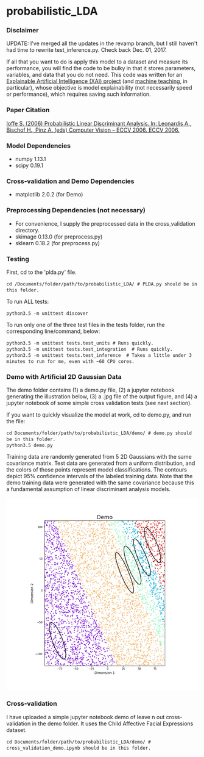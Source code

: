 # probabilistic_LDA 


### Disclaimer
UPDATE: I've merged all the updates in the revamp branch, but I still haven't had time to rewrite test_inference.py. Check back Dec. 01, 2017.

If all that you want to do is apply this model to a dataset and measure its
 performance, you will find the code to be bulky in that it stores parameters,
 variables, and data that you do not need. This code was written for
 an [Explainable Artificial Intelligence (XAI) project](http://shaftolab.com/people.html)
 (and [machine teaching](http://shaftolab.com/publications.html), in particular), whose
 objective is model explainability (not necessarily speed or performance),
 which requires saving such information.

### Paper Citation
[Ioffe S. (2006) Probabilistic Linear Discriminant Analysis. In: Leonardis A., Bischof H., Pinz A. (eds) Computer Vision – ECCV 2006. ECCV 2006.](https://link.springer.com/chapter/10.1007/11744085_41)

### Model Dependencies
* numpy 1.13.1
* scipy 0.19.1

### Cross-validation and Demo Dependencies
* matplotlib 2.0.2  (for Demo) 

### Preprocessing Dependencies (not necessary)
* For convenience, I supply the preprocessed data in the cross_validation directory.
* skimage 0.13.0  (for preprocess.py)
* sklearn 0.18.2  (for preprocess.py)

### Testing
First, cd to the 'plda.py' file.
```
cd /Documents/folder/path/to/probabilistic_LDA/ # PLDA.py should be in this folder.
```

To run ALL tests:
```
python3.5 -m unittest discover
```

To run only one of the three test files in the tests folder, run the corresponding line/command, below:
```
python3.5 -m unittest tests.test_units # Runs quickly.
python3.5 -m unittest tests.test_integration  # Runs quickly.
python3.5 -m unittest tests.test_inference  # Takes a little under 3 minutes to run for me, even with ~60 CPU cores.
```

### Demo with Artificial 2D Gaussian Data
The demo folder contains (1) a demo.py file, (2) a jupyter notebook generating the illustration below, (3) a .jpg file of the output figure, and (4) a jupyter notebook of some simple cross validation tests (see next section).

If you want to quickly visualize the model at work, cd to demo.py, and run the file:
```
cd Documents/folder/path/to/probabilistic_LDA/demo/ # demo.py should be in this folder.
python3.5 demo.py
```
Training data are randomly generated from 5 2D Gaussians with the same covariance matrix. Test data are generated from a uniform distribution, and the colors of those points represent model classifications. The contours depict 95% confidence intervals of the labeled training data. Note that the demo training data were generated with the same covariance because this a fundamental assumption of linear discriminant analysis models.

![Figure 1-1](/demo/classification_demo.jpg?raw=True)


### Cross-validation
I have uploaded a simple jupyter notebook demo of leave n out cross-validation in the demo folder. It uses the Child Affective Facial Expressions dataset.
```
cd Documents/folder/path/to/probabilistic_LDA/demo/ # cross_validation_demo.ipynb should be in this folder.
```
